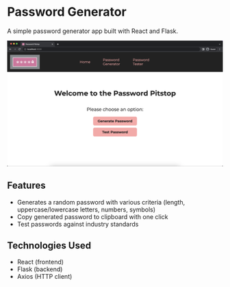 # Password Generator
 A simple password generator app built with React and Flask.

![Home Page](./home-graphic.png)

## Features
* Generates a random password with various criteria (length, uppercase/lowercase letters, numbers, symbols)
* Copy generated password to clipboard with one click
* Test passwords against industry standards
## Technologies Used
* React (frontend)
* Flask (backend)
* Axios (HTTP client)
